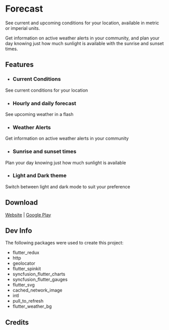# Forecast

See current and upcoming conditions for your location, available in metric or imperial units.

Get information on active weather alerts in your community, and plan your day knowing just how much sunlight is available with the sunrise and sunset times.

## Features

- ### Current Conditions

See current conditions for your location

- ### Hourly and daily forecast

See upcoming weather in a flash

- ### Weather Alerts

Get information on active weather alerts in your community

- ### Sunrise and sunset times

Plan your day knowing just how much sunlight is available

- ### Light and Dark theme

Switch between light and dark mode to suit your preference

## Download

[Website](https://forecast.robjvan.ca) | [Google Play](https://play.google.com/store/apps/details?id=ca.robjvan.fancy_weather)

## Dev Info

The following packages were used to create this project:
- flutter_redux
- http
- geolocator
- flutter_spinkit
- syncfusion_flutter_charts
- syncfusion_flutter_gauges
- flutter_svg
- cached_network_image
- intl
- pull_to_refresh
- flutter_weather_bg

## Credits

